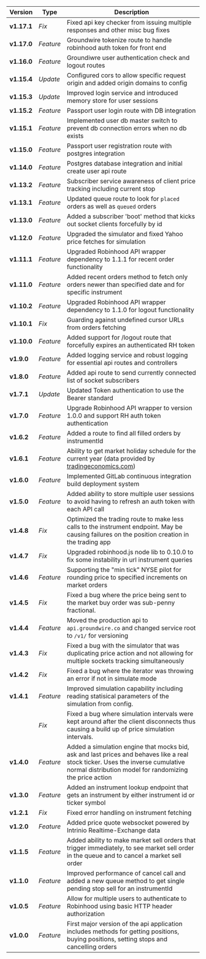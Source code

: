 | Version                          | Type         | Description                                                       |
| -------------------------------- | -------------| ----------------------------------------------------------------- |
| **v1.17.1**                      | *Fix*        | Fixed api key checker from issuing multiple responses and other misc bug fixes |
| **v1.17.0**                      | *Feature*    | Groundwire tokenize route to handle robinhood auth token for front end |
| **v1.16.0**                      | *Feature*    | Groundiwre user authentication check and logout routes            |
| **v1.15.4**                      | *Update*     | Configured cors to allow specific request origin and added origin domains to config |
| **v1.15.3**                      | *Update*     | Improved login service and introduced memory store for user sessions |
| **v1.15.2**                      | *Feature*    | Passport user login route with DB integration |
| **v1.15.1**                      | *Feature*    | Implemented user db master switch to prevent db connection errors when no db exists |
| **v1.15.0**                      | *Feature*    | Passport user registration route with postgres integration        |
| **v1.14.0**                      | *Feature*    | Postgres database integration and initial create user api route   |
| **v1.13.2**                      | *Feature*    | Subscriber service awareness of client price tracking including current stop |
| **v1.13.1**                      | *Feature*    | Updated queue route to look for `placed` orders as well as `queued` orders |
| **v1.13.0**                      | *Feature*    | Added a subscriber 'boot' method that kicks out socket clients forcefully by id |
| **v1.12.0**                      | *Feature*    | Upgraded the simulator and fixed Yahoo price fetches for simulation |
| **v1.11.1**                      | *Feature*    | Upgraded Robinhood API wrapper dependency to 1.1.1 for recent order functionality |
| **v1.11.0**                      | *Feature*    | Added recent orders method to fetch only orders newer than specified date and for specific instrument |
| **v1.10.2**                      | *Feature*    | Upgraded Robinhood API wrapper dependency to 1.1.0 for logout functionality |
| **v1.10.1**                      | *Fix*        | Guarding against undefined cursor URLs from orders fetching |
| **v1.10.0**                      | *Feature*    | Added support for /logout route that forcefully expires an authenticated RH token |
| **v1.9.0**                       | *Feature*    | Added logging service and robust logging for essential api routes and controllers |
| **v1.8.0**                       | *Feature*    | Added api route to send currently connected list of socket subscribers |
| **v1.7.1**                       | *Update*     | Updated Token authentication to use the Bearer standard           |
| **v1.7.0**                       | *Feature*    | Upgrade Robinhood API wrapper to version 1.0.0 and support RH auth token authentication |
| **v1.6.2**                       | *Feature*    | Added a route to find all filled orders by instrumentId           |
| **v1.6.1**                       | *Feature*    | Ability to get market holiday schedule for the current year (data provided by [tradingeconomics.com](https://tradingeconomics.com)) |
| **v1.6.0**                       | *Feature*    | Implemented GitLab continuous integration build deployment system |
| **v1.5.0**                       | *Feature*    | Added ability to store multiple user sessions to avoid having to refresh an auth token with each API call |
| **v1.4.8**                       | *Fix*        | Optimized the trading route to make less calls to the instrument endpoint.  May be causing failures on the position creation in the trading app |
| **v1.4.7**                       | *Fix*        | Upgraded robinhood.js node lib to 0.10.0 to fix some instability in url instrument queries |
| **v1.4.6**                       | *Feature*    | Supporting the "min tick" NYSE pilot for rounding price to specified increments on market orders |
| **v1.4.5**                       | *Fix*        | Fixed a bug where the price being sent to the market buy order was sub-penny fractional. |
| **v1.4.4**                       | *Feature*    | Moved the production api to `api.groundwire.co` and changed service root to `/v1/` for versioning |
| **v1.4.3**                       | *Fix*        | Fixed a bug with the simulator that was duplicating price action and not allowing for multiple sockets tracking simultaneously |
| **v1.4.2**                       | *Fix*        | Fixed a bug where the iterator was throwing an error if not in simulate mode |
| **v1.4.1**                       | *Feature*    | Improved simulation capability including reading statisical parameters of the simulation from config. |
|                                  | *Fix*        | Fixed a bug where simulation intervals were kept around after the client disconnects thus causing a build up of price simulation intervals. |
| **v1.4.0**                       | *Feature*    | Added a simulation engine that mocks bid, ask and last prices and behaves like a real stock ticker.  Uses the inverse cumulative normal distribution model for randomizing the price action |
| **v1.3.0**                       | *Feature*    | Added an instrument lookup endpoint that gets an instrument by either instrument id or ticker symbol |
| **v1.2.1**                       | *Fix*        | Fixed error handling on instrument fetching |
| **v1.2.0**                       | *Feature*    | Added price quote websocket powered by Intrinio Realtime-Exchange data |
| **v1.1.5**                       | *Feature*    | Added ability to make market sell orders that trigger immediately, to see market sell order in the queue and to cancel a market sell order |
| **v1.1.0**                       | *Feature*    | Improved performance of cancel call and added a new queue method to get single pending stop sell for an instrumentId |
| **v1.0.5**                       | *Feature*    | Allow for multiple users to authenticate to Robinhood using basic HTTP header authorization |
| **v1.0.0**                       | *Feature*    | First major version of the api application includes methods for getting positions, buying positions, setting stops and cancelling orders |
